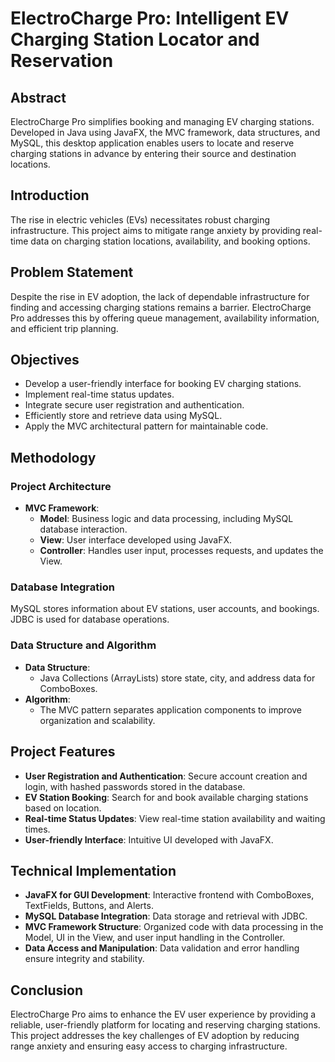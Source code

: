 # ElectroCharge Pro: Intelligent EV Charging Station Locator and Reservation

## Abstract
ElectroCharge Pro simplifies booking and managing EV charging stations. Developed in Java using JavaFX, the MVC framework, data structures, and MySQL, this desktop application enables users to locate and reserve charging stations in advance by entering their source and destination locations.

## Introduction
The rise in electric vehicles (EVs) necessitates robust charging infrastructure. This project aims to mitigate range anxiety by providing real-time data on charging station locations, availability, and booking options.


## Problem Statement
Despite the rise in EV adoption, the lack of dependable infrastructure for finding and accessing charging stations remains a barrier. ElectroCharge Pro addresses this by offering queue management, availability information, and efficient trip planning.

## Objectives
- Develop a user-friendly interface for booking EV charging stations.
- Implement real-time status updates.
- Integrate secure user registration and authentication.
- Efficiently store and retrieve data using MySQL.
- Apply the MVC architectural pattern for maintainable code.

## Methodology

### Project Architecture
- **MVC Framework**:
  - **Model**: Business logic and data processing, including MySQL database interaction.
  - **View**: User interface developed using JavaFX.
  - **Controller**: Handles user input, processes requests, and updates the View.

### Database Integration
MySQL stores information about EV stations, user accounts, and bookings. JDBC is used for database operations.

### Data Structure and Algorithm
- **Data Structure**:
  - Java Collections (ArrayLists) store state, city, and address data for ComboBoxes.
- **Algorithm**:
  - The MVC pattern separates application components to improve organization and scalability.

## Project Features
- **User Registration and Authentication**: Secure account creation and login, with hashed passwords stored in the database.
- **EV Station Booking**: Search for and book available charging stations based on location.
- **Real-time Status Updates**: View real-time station availability and waiting times.
- **User-friendly Interface**: Intuitive UI developed with JavaFX.

## Technical Implementation
- **JavaFX for GUI Development**: Interactive frontend with ComboBoxes, TextFields, Buttons, and Alerts.
- **MySQL Database Integration**: Data storage and retrieval with JDBC.
- **MVC Framework Structure**: Organized code with data processing in the Model, UI in the View, and user input handling in the Controller.
- **Data Access and Manipulation**: Data validation and error handling ensure integrity and stability.

## Conclusion
ElectroCharge Pro aims to enhance the EV user experience by providing a reliable, user-friendly platform for locating and reserving charging stations. This project addresses the key challenges of EV adoption by reducing range anxiety and ensuring easy access to charging infrastructure.
